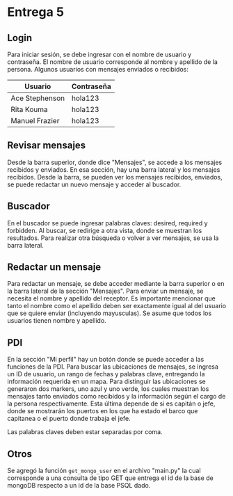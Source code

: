 # Entrega 5

## Login

Para iniciar sesión, se debe ingresar con el nombre de usuario y contraseña. El nombre de usuario corresponde al nombre y apellido de la persona. Algunos usuarios con mensajes enviados o recibidos:

| Usuario         | Contraseña  |
|-----------------|-------------|
| Ace Stephenson  | hola123     |
| Rita Kouma      | hola123     |
| Manuel Frazier  | hola123     |


## Revisar mensajes

Desde la barra superior, donde dice "Mensajes", se accede a los mensajes recibidos y enviados. En esa sección, hay una barra lateral y los mensajes recibidos. Desde la barra, se pueden ver los mensajes recibidos, enviados, se puede redactar un nuevo mensaje y acceder al buscador.

## Buscador

En el buscador se puede ingresar palabras claves: desired, required y forbidden. Al buscar, se redirige a otra vista, donde se muestran los resultados. Para realizar otra búsqueda o volver a ver mensajes, se usa la barra lateral.

## Redactar un mensaje

Para redactar un mensaje, se debe acceder mediante la barra superior o en la barra lateral de la sección "Mensajes". Para enviar un mensaje, se necesita el nombre y apellido del receptor. Es importante mencionar que tanto el nombre como el apellido deben ser exactamente igual al del usuario que se quiere enviar (incluyendo mayusculas). Se asume que todos los usuarios tienen nombre y apellido.

## PDI

En la sección "Mi perfil" hay un botón donde se puede acceder a las funciones de la PDI. Para buscar las ubicaciones de mensajes, se ingresa un ID de usuario, un rango de fechas y palabras clave, entregando la información requerida en un mapa.
Para distinguir las ubicaciones se generaron dos markers, uno azul y uno verde, los cuales muestran los mensajes tanto enviados como recibidos y la información según el cargo de la persona respectivamente. Esta última depende de si es capitán o jefe, donde se mostrarán los puertos en los que ha estado el barco que capitanea o el puerto donde trabaja el jefe.

Las palabras claves deben estar separadas por coma.

## Otros

Se agregó la función ``get_mongo_user`` en el archivo "main.py" la cual corresponde a una consulta de tipo GET que entrega el id de la base de mongoDB respecto a un id de la base PSQL dado. 

